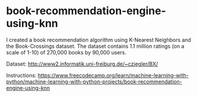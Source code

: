# book-recommendation-engine-using-knn

I created a book recommendation algorithm using K-Nearest Neighbors and the Book-Crossings dataset. The dataset contains 1.1 million ratings (on a scale of 1-10) of 270,000 books by 90,000 users.

Dataset: http://www2.informatik.uni-freiburg.de/~cziegler/BX/

Instructions: https://www.freecodecamp.org/learn/machine-learning-with-python/machine-learning-with-python-projects/book-recommendation-engine-using-knn

